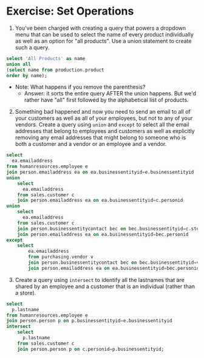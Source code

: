 # Exercise: Set Operations

1. You've been charged with creating a query that powers a dropdown menu that can be used to select the name of every product individually as well as an option for "all products". Use a union statement to create such a query.

```sql
select 'All Products' as name
union all
(select name from production.product
order by name);
```

* Note: What happens if you remove the parenthesis?
    * Answer: it sorts the entire query AFTER the union happens. But we'd rather have "all" first followed by the alphabetical list of products.

2. Something bad happened and now you need to send an email to all of your customers as well as all of your employees, but not to any of your vendors. Create a query using `union` and `except` to select all the email addresses that belong to employees and customers as well as explicitly removing any email addresses that might belong to someone who is both a customer and a vendor or an employee and a vendor.

```sql
select 
  ea.emailaddress
from humanresources.employee e
join person.emailaddress ea on ea.businessentityid=e.businessentityid
union
	select 
	  ea.emailaddress
	from sales.customer c
	join person.emailaddress ea on ea.businessentityid=c.personid
union
	select 
	  ea.emailaddress
	from sales.customer c
	join person.businessentitycontact bec on bec.businessentityid=c.storeid
	join person.emailaddress ea on ea.businessentityid=bec.personid
except
	select 
		ea.emailaddress
		from purchasing.vendor v
		join person.businessentitycontact bec on bec.businessentityid=v.businessentityid
		join person.emailaddress ea on ea.businessentityid=bec.personid;
```

3. Create a query using `intersect` to identify all the lastnames that are shared by an employee and a customer that is an individual (rather than a store).

```sql
select 
  p.lastname
from humanresources.employee e
join person.person p on p.businessentityid=e.businessentityid
intersect
	select 
	  p.lastname
	from sales.customer c
	join person.person p on c.personid=p.businessentityid;
```